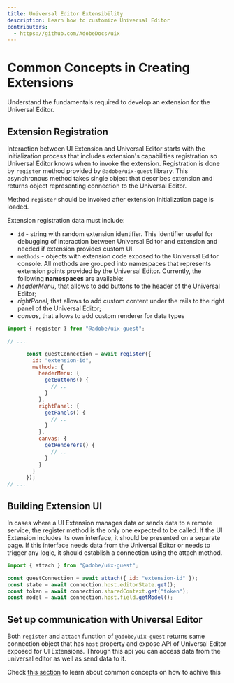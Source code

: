 ```yaml
---
title: Universal Editor Extensibility
description: Learn how to customize Universal Editor
contributors:
  - https://github.com/AdobeDocs/uix
---
```


# Common Concepts in Creating Extensions


Understand the fundamentals required to develop an extension for the Universal Editor.

## Extension Registration

Interaction between UI Extension and Universal Editor starts with the initialization process that includes extension's
capabilities registration so Universal Editor knows when to invoke the extension. Registration is done by `register` 
method provided by `@adobe/uix-guest` library. This asynchronous method takes single object that describes extension 
and returns object representing connection to the Universal Editor.

Method `register` should be invoked after extension initialization page is loaded.

Extension registration data must include:

- `id` - string with random extension identifier. This identifier useful for debugging of interaction between Universal
Editor and extension and needed if extension provides custom UI.
- `methods` - objects with extension code exposed to the Universal Editor console. All methods are grouped into 
namespaces that represents extension points provided by the Universal Editor.
Currently, the following **namespaces** are available:
- _headerMenu_, that allows to add buttons to the header of the Universal Editor;
- _rightPanel_, that allows to add custom content under the rails to the right panel of the Universal Editor;
- _canvas_, that allows to add custom renderer for data types

```js
import { register } from "@adobe/uix-guest";

// ...

      const guestConnection = await register({
        id: "extension-id",
        methods: {
          headerMenu: {
            getButtons() {
              // ..
            }
          },
          rightPanel: {
            getPanels() {
              // ..
            }
          },
          canvas: {
            getRenderers() {
              // ..
            }
          }
        }
      });
// ...
```
## Building Extension UI


In cases where a UI Extension manages data or sends data to a remote service, the register method is the only one expected to be called. If the UI Extension includes its own interface, it should be presented on a separate page. If this interface needs data from the Universal Editor or needs to trigger any logic, it should establish a connection using the attach method.

```js
import { attach } from "@adobe/uix-guest";

const guestConnection = await attach({ id: "extension-id" });
const state = await connection.host.editorState.get();
const token = await connection.sharedContext.get("token");
const model = await connection.host.field.getModel();
```

## Set up communication with Universal Editor

Both `register` and `attach` function of `@adobe/uix-guest` returns same connection object that has `host` property and
expose API of Universal Editor exposed for UI Extensions. Through this api you can access data from the universal editor as well as send data to it.

Check [this section](../data) to learn about common concepts on how to achive this 

